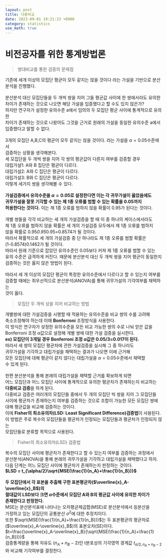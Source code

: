 ```yaml
---
layout: post
title: 다중비교   
date: 2023-09-01 19:21:23 +0900
category: statistics 
use_math: true
---
```

# 비전공자를 위한 통계방법론    
> 쌍대비교를 통한 검증의 문제점       

기존에 세개 이상의 모집단 평균이 모두 같지는 않을 것이다 라는 가설을 기반으로 분산분석을 진행했다.
<br>  
분산분석 대신 모집단들을 두 개씩 쌍을 지어 그들 평균값 사이에 한 쌍에서라도 유의한  
차이가 존재하는 것으로 나오면 해당 가설을 입증했다고 할 수도 있지 않은가?  
하지만 연구자가 설정한 유의수준 a에서 임의의 두 모집단 평균 사이에 통계적으로 유의한  
차이가 존재하는 것으로 나왔어도 그것을 근거로 원래의 가설을 동일한 유의수준 a에서  
입증했다고 말할 수 없다.
<br>  
3개의 모집단 A,B,C의 평균이 모두 같지는 않을 것이다. 라는 가설을 $\alpha=0.05$수준에서  
검증하는 상황을 생각해본다.  
세 모집단을 두 개씩 쌍을 지어 각 쌍의 평균값이 다른지 여부를 검증할 경우  
대립가설1: A와 B 집단은 평균이 다르다.  
대립가설2: A와 C 집단은 평균이 다르다.  
대립가설3: B와 C 집단은 평균이 다르다.  
이렇게 세가지 쌍을 생각해볼 수 있다.
<br>  
**가설검증에서 유의수준을 $\alpha=0.05$로 설정한다면 이는 각 귀무가설이 옳았음에도**  
**귀무가설을 잘못 기각할 수 있는 제 1종 오류를 범할 수 있는 확률을 0.05까지**  
**허용한다는 것이다.** 이는 제 1종 오류를 범하지 않을 확률이 0.95가 된다는 것이다.
<br>  
개별 쌍들을 각각 비교하는 세 개의 가설검증을 할 때 이 중 하나의 케이스에서라도  
제 1종 오류를 범하지 않을 확률은 세 개의 가설검증 모두에서 제 1종 오류를 범하지  
않을 확률로 0.95*0.95*0.95=0.8574가 될 것이다.  
따라서 확률적으로 세 개의 가설검증 중 단 하나라도 제 1종 오류를 범할 확률은  
(1-0.8574)0.1462가 될 것이다.  
따라서 원래 기준으로 잡았던 유의수준인 0.05보다 커져 제 1종 오류를 범할 수 있는  
유의 수준은 급격하게 커진다. 때문에 분산분석 대신 두 개씩 쌍을 지어 평균이 동일한지  
검증하는 것은 옳지 않은 방법이 된다.
<br>  
따라서 세 개 이상의 모집단 평균이 특정한 유의수준에서 다르다고 할 수 있는지 여부를  
검증할 때에는 최우선적으로 분산분석(ANOVA)를 통해 귀무가설의 기각여부를 채택하는  
것이 옳다.
<br>  

> 모집단 두 개씩 상을 지어 비교하는 방법  

개별쌍에 대한 가설검증을 시행할 때 적용하는 유의수준을 비교 쌍의 수를 고려해  
축소조정해야 하는데 이때 **Bonferroni** 조정방식을 사용한다.  
이 방식은 연구자가 섲정한 유의수준을 모든 비교 가능한 쌍의 수로 나눠 얻은 값을  
Bonferroni 조정 $\alpha$값으로 설정해 개별 쌍에 대한 가설 검증을 실시한다.  
**ex) 모집단이 3개일 경우 Bonferroni 조정 $\alpha$값은 0.05/3=0.017이 된다.**  
따라서 세 쌍의 모집단 평균차에 관한 가설검증을 실시해 그 중 하나라도  
귀무가설을 기각하고 대립가설을 채택하는 결과가 나오면 이에 근거해  
모든 모집단에 대해 평균이 같지 않다는 대립가설을 $\alpha=0.05$수준에서 채택할  
수 있게 된다.
<br>  
한편 분산분석을 통해 본래의 대립가설을 채택할 근거를 확보하게 되면  
어느 모집단과 어느 모집단 사이에 통계적으로 유의한 평균차가 존재하는지 비교하는  
**다중비교 검증**을 하게 된다.  
다중비교 검증은 여러개의 모집단들 중에서 두 개의 모집단 씩 쌍을 지어 그 모집단들  
사이에 평균차가 존재하는지 여부를 검증하는 것으로 조합이 가능한 모든 모집단 쌍에  
대해 평균값을 비교해 검증하는 것이다.  
이에 **Fisher의 최소유의차(LSD: Least Significant Difference)검증법**이 사용된다.  
이 방법은 주로 복수의 모집단들을 평균차가 인정되는 모집단들과 평균차가 인정되지 않는  
모집단들로 분류할 목적으로 사용된다.
<br>  

> Fisher의 최소유의차(LSD) 검증법  

복수의 모집단 사이에 평균차가 존재한다고 할 수 있는지 여부를 검증하는 과정에서  
분산분석(ANOVA)을 통해 본래의 귀무가설을 기각하고 대립가설을 채택했다고 하자.  
다음 단계는 어느 모집단 사이에 평균차가 존재하는지 판정하는 것이다.  
**$LSD = t_{\alpha/2}\sqrt{MSE(\frac{1}{n_A}+\frac{1}{n_B})}$**
<br>     
**두 모집단에서 각 표본을 추출해 구한 표본평균차($\overline{x}_A-\overline{x}_B$)의**  
**절대값이 LSD보다 크면 $\alpha$수준에서 모집단 A와 B의 평균값 사이에 유의한 차이가**  
**존재한다고 판정한다.**  
MSE는 분산분석표에 나타나는 오차평균제곱합(MSE)로 분산분석에서 등분산을  
가정하고 있는 모집단의 공통분산 $\sigma^2$에 대한 추정치이다.  
또한 $\sqrt{MSE(\frac{1}{n_A}+\frac{1}{n_B})}$는 두 표본평균의 평균차로  
($\overline{x}_A-\overline{x}_B$)의 표본오차(SE)이다.  
$t=\frac{\overline{x}_A-\overline{x}_B}{\sqrt{MSE(\frac{1}{n_A}+\frac{1}{n_B})}}$  
검증통계량을 통해 자유도 $(n_A+n_B-2)$인 t분포상의 기각영역 경계값 $t_{\alpha/2, n_A+n_B-2}$와 비교해 기각여부를 결정한다.   

    





